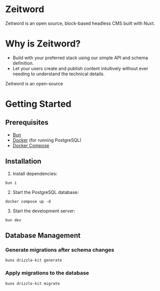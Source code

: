 # Zeitword

Zeitword is an open source, block-based headless CMS built with Nuxt.

# Why is Zeitword?
- Build with your preferred stack using our simple API and schema definition.
- Let your users create and publish content intuitively without ever needing to understand the technical details.

Zeitword is an open-source

# Getting Started

## Prerequisites

- [Bun](https://bun.sh/)
- [Docker](https://www.docker.com/) (for running PostgreSQL)
- [Docker Compose](https://docs.docker.com/compose/)

## Installation

1. Install dependencies:
```
bun i
```
2. Start the PostgreSQL database:
```
docker compose up -d
```
3. Start the development server:
```
bun dev
```

## Database Management

### Generate migrations after schema changes
```
bunx drizzle-kit generate
```

### Apply migrations to the database
```
bunx drizzle-kit migrate
```
